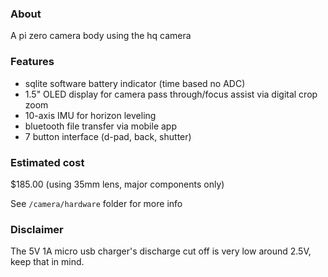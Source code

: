 ### About

A pi zero camera body using the hq camera

### Features

- sqlite software battery indicator (time based no ADC)
- 1.5" OLED display for camera pass through/focus assist via digital crop zoom
- 10-axis IMU for horizon leveling
- bluetooth file transfer via mobile app
- 7 button interface (d-pad, back, shutter)

### Estimated cost

$185.00 (using 35mm lens, major components only)

See `/camera/hardware` folder for more info

### Disclaimer

The 5V 1A micro usb charger's discharge cut off is very low around 2.5V, keep that in mind.
